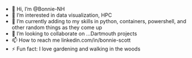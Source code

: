 - 👋 Hi, I’m @Bonnie-NH
- 👀 I’m interested in data visualization, HPC
- 🌱 I’m currently adding to my skills in python, containers, powershell, and other random things as they come up
- 💞️ I’m looking to collaborate on ...Dartmouth projects
- 📫 How to reach me linkedin.com/in/bonnie-scott
- ⚡ Fun fact: I love gardening and walking in the woods

<!---
Bonnie-NH/Bonnie-NH is a ✨ special ✨ repository because its `README.md` (this file) appears on your GitHub profile.
You can click the Preview link to take a look at your changes.
--->
